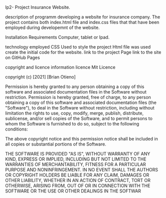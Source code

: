 Ip2- Project Insurance Website.

description of programm
developing a website for insurance company. The project contains both index.html file and index.css files that that have been employed during developemnt of the website.

Installation
Requirements
Computer, tablet or Ipad.

technology employed
CSS Used to style the project
Html file was used create the initial code for the website.
link to the project Page
link to the site on GitHub Pages

copyright and licence information
licence
Mit Licence

copyright (c) [2021] [Brian Otieno]

Permission is hereby granted to any person obtaining a copy of this software and associated documentation files in the Software without restriction. Permission is hereby granted, free of charge, to any person obtaining a copy of this software and associated documentation files (the "Software"), to deal in the Software without restriction, including without limitation the rights to use, copy, modify, merge, publish, distribute, sublicense, and/or sell copies of the Software, and to permit persons to whom the Software is furnished to do so, subject to the following conditions:

The above copyright notice and this permission notice shall be included in all copies or substantial portions of the Software.

THE SOFTWARE IS PROVIDED "AS IS", WITHOUT WARRANTY OF ANY KIND, EXPRESS OR IMPLIED, INCLUDING BUT NOT LIMITED TO THE WARRANTIES OF MERCHANTABILITY, FITNESS FOR A PARTICULAR PURPOSE AND NONINFRINGEMENT. IN NO EVENT SHALL THE AUTHORS OR COPYRIGHT HOLDERS BE LIABLE FOR ANY CLAIM, DAMAGES OR OTHER LIABILITY, WHETHER IN AN ACTION OF CONTRACT, TORT OR OTHERWISE, ARISING FROM, OUT OF OR IN CONNECTION WITH THE SOFTWARE OR THE USE OR OTHER DEALINGS IN THE SOFTWAR

